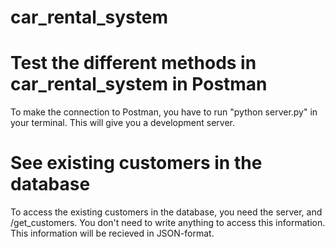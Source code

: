# car_rental_system

# Test the different methods in car_rental_system in Postman
To make the connection to Postman, you have to run "python server.py" in your terminal. This will give you a development server. 

# See existing customers in the database
To access the existing customers in the database, you need the server, and /get_customers.
You don't need to write anything to access this information. 
This information will be recieved in JSON-format. 